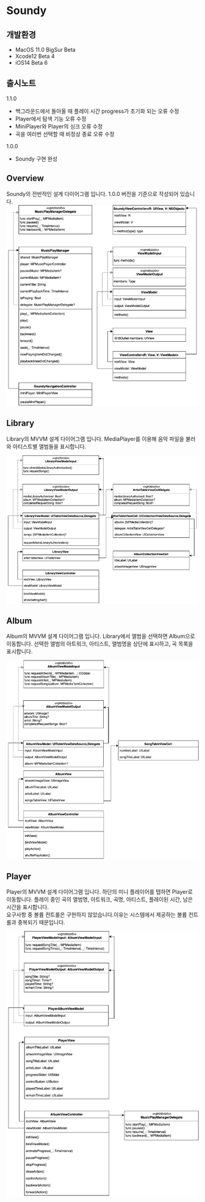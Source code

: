 # Soundy

## 개발환경
- MacOS 11.0 BigSur Beta
- Xcode12 Beta 4
- iOS14 Beta 6

## 출시노트
1.1.0
- 백그라운드에서 돌아올 때 플레이 시간 progress가 초기화 되는 오류 수정
- Player에서 탐색 기능 오류 수정
- MiniPlayer와 Player의 싱크 오류 수정
- 곡을 여러번 선택할 때 비정상 종료 오류 수정
  
1.0.0
- Soundy 구현 완성

## Overview
Soundy의 전반적인 설계 다이어그램 입니다. 1.0.0 버전을 기준으로 작성되어 있습니다.
![Overview](readme/SoundyOverview.png)


## Library
Library의 MVVM 설계 다이어그램 입니다. MediaPlayer를 이용해 음악 파일을 불러와 아티스트별 앨범들을 표시합니다.

![Library](readme/Library.png)


## Album
Album의 MVVM 설계 다이어그램 입니다. Library에서 앨범을 선택하면 Album으로 이동합니다. 선택한 앨범의 아트워크, 아티스트, 앨범명을 상단에 표시하고, 곡 목록을 표시합니다.

![Album](readme/Album.png)


## Player
Player의 MVVM 설계 다이어그램 입니다. 하단의 미니 플레이어를 탭하면 Player로 이동합니다. 플레이 중인 곡의 앨범명, 아트워크, 곡명, 아티스트, 플레이된 시간, 남은 시간을 표시합니다.  
요구사항 중 볼륨 컨트롤은 구현하지 않았습니다.이유는 시스템에서 제공하는 볼륨 컨트롤과 중복되기 때문입니다.

![Player](readme/Player.png)
